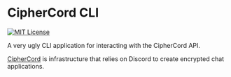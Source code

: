 # CipherCord CLI
[![MIT License](https://img.shields.io/badge/License-MIT-a10b31)](https://github.com/ciphercord/ciphercord-cli/blob/main/LICENSE)

A very ugly CLI application for interacting with the CipherCord API.

[CipherCord](https://github.com/ciphercord) is infrastructure that relies on Discord to create encrypted chat applications.